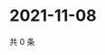 # 2021-11-08

共 0 条

<!-- BEGIN WEIBO -->
<!-- 最后更新时间 Mon Nov 08 2021 18:16:34 GMT+0800 (China Standard Time) -->

<!-- END WEIBO -->
